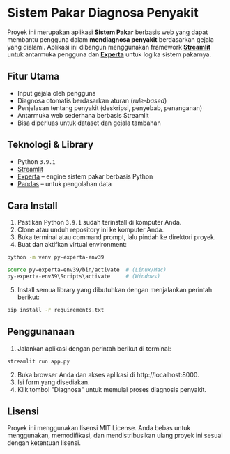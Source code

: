 # **Sistem Pakar Diagnosa Penyakit**

Proyek ini merupakan aplikasi **Sistem Pakar** berbasis web yang dapat membantu pengguna dalam **mendiagnosa penyakit** berdasarkan gejala yang dialami. Aplikasi ini dibangun menggunakan framework **[Streamlit](https://streamlit.io/)** untuk antarmuka pengguna dan **[Experta](https://github.com/nilp0inter/experta)** untuk logika sistem pakarnya.

## Fitur Utama
- Input gejala oleh pengguna
- Diagnosa otomatis berdasarkan aturan (*rule-based*)
- Penjelasan tentang penyakit (deskripsi, penyebab, penanganan)
- Antarmuka web sederhana berbasis Streamlit
- Bisa diperluas untuk dataset dan gejala tambahan

## Teknologi & Library
- Python `3.9.1`
- [Streamlit](https://streamlit.io/)
- [Experta](https://github.com/nilp0inter/experta) – engine sistem pakar berbasis Python
- [Pandas](https://pandas.pydata.org/) – untuk pengolahan data

## Cara Install
1. Pastikan Python `3.9.1` sudah terinstall di komputer Anda.
2. Clone atau unduh repository ini ke komputer Anda.
3. Buka terminal atau command prompt, lalu pindah ke direktori proyek.
4. Buat dan aktifkan virtual environment:
```bash
python -m venv py-experta-env39

source py-experta-env39/bin/activate  # (Linux/Mac)
py-experta-env39\Scripts\activate     # (Windows)
```
5. Install semua library yang dibutuhkan dengan menjalankan perintah berikut:
```bash
pip install -r requirements.txt
```

## Penggunanaan
1. Jalankan aplikasi dengan perintah berikut di terminal:
```bash
streamlit run app.py
```
2. Buka browser Anda dan akses aplikasi di http://localhost:8000.
3. Isi form yang disediakan.
4. Klik tombol "Diagnosa" untuk memulai proses diagnosis penyakit.

## Lisensi
Proyek ini menggunakan lisensi MIT License. Anda bebas untuk menggunakan, memodifikasi, dan mendistribusikan ulang proyek ini sesuai dengan ketentuan lisensi.